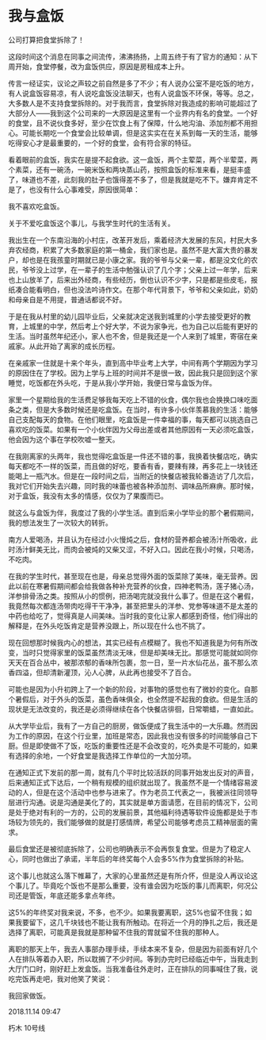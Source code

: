 # 我与盒饭

公司打算把食堂拆除了！

这段时间这个消息在同事之间流传，沸沸扬扬，上周五终于有了官方的通知：从下周开始，食堂停餐，改为盒饭供应，原因是房租成本上升。

传言一经证实，议论之声较之前自然是多了不少；有人说办公室不是吃饭的地方，有人说盒饭容易凉，有人说吃盒饭没法聊天，也有人说盒饭不环保，等等。总之，大多数人是不支持食堂拆除的。对于我而言，食堂拆除对我造成的影响可能超过了大部分人——我到这个公司来的一大原因是这里有一个业界内有名的食堂。一个好的食堂，且不说伙食多好，至少在饮食上有了保障，什么地沟油、添加剂都不用担心。可能长期吃一个食堂会比较单调，但是这实实在在关系到每一天的生活，能够吃得安心才是最重要的，一个好的食堂，会有符合家的特征。

看着眼前的盒饭，我实在是提不起食欲。这一盒饭，两个主荤菜，两个半荤菜，两个素菜，还有一碗汤，一碗米饭和两块蒸山药，按照盒饭的标准来看，是挺丰盛了，味道也不差，此刻我的肚子也饿得差不多了，但是我就是吃不下。嫌弃肯定不是了，也没有什么心事难受，原因很简单：

我不喜欢吃盒饭。

关于不爱吃盒饭这个事儿，与我学生时代的生活有关。

我出生在一个东南沿海的小村庄，改革开发后，乘着经济大发展的东风，村民大多弃农经商，积累了大多数家庭的第一桶金，我们家也是。虽然不是大富大贵的暴发户，却也是在我孩童时期就已是小康之家。我的爷爷与父亲一辈，都是没文化的农民，爷爷没上过学，在一辈子的生活中勉强认识了几个字；父亲上过一年学，后来也上山放羊了，后来出外经商，有些经历，倒也认识不少字，只是都是些皮毛，报纸凑合能看明白，但也没法吟诗作文。在那个年代背景下，爷爷和父亲如此，奶奶和母亲自是不用提，普通话都说不好。

于是在我从村里的幼儿园毕业后，父亲就决定送我到城里的小学去接受更好的教育，上城里的中学，然后考上个好大学，不说为家争光，也为自己以后能有更好的生活。当时虽然年纪还小，家人也不舍，但是我还是一个人来到了城里，寄宿在亲戚家。从此开始了离家的成长历程。

在亲戚家一住就是十来个年头，直到高中毕业考上大学，中间有两个学期因为学习的原因住在了学校。因为上学与上班的时间并不是很一致，因此我只是回到这个家睡觉，吃饭都在外头吃，于是从我小学开始，我便日常与盒饭为伴。

家里一个星期给我的生活费足够我每天吃上不错的伙食，偶尔我也会换换口味吃面条之类，但是大多数时候还是吃盒饭。在当时，有许多小伙伴羡慕我的生活：能够自己支配每天的食物。在他们眼里，吃盒饭是一件幸福的事，每天都可以挑选自己喜欢吃的饭菜。如果有一个小伙伴因为父母出差或者其他原因有一天必须吃盒饭，他会因为这个事在学校吹嘘一整天。

在我刚离家的头两年，我也觉得吃盒饭是一件还不错的事，我换着快餐店吃，确实每天都吃不一样的饭菜，而且做的好吃，要香有香，要辣有辣，再多花上一块钱还能喝上一瓶汽水。但是在一段时间之后，当附近的快餐店被我轮番造访了几次后，我对它们开始失去兴趣，同时我的味蕾也被各种添加剂、调味品所麻痹。那时候，对于盒饭，我没有太多的情感，仅仅为了果腹而已。

就这么与盒饭为伴，我度过了我的小学生活。直到后来小学毕业的那个暑假期间，我的想法发生了一次较大的转折。

南方人爱喝汤，并且认为在经过小火慢炖之后，食材的营养都会被汤汁所吸收，此时汤汁鲜美无比，而肉会被炖的又柴又涩，不好入口。因此在我小时候，只喝汤，不吃肉。

在我的学生时代，甚至现在也是，母亲总觉得外面的饭菜除了美味，毫无营养。因此以前在寒暑假期间都会给我做各种补充营养的伙食，四神老鸭汤，莲子猪心汤，洋参排骨汤之类。按照从小的惯例，把汤喝完就没我什么事了。但是在这个暑假，我竟然每次都连汤带肉吃得干干净净，甚至把里头的洋参、党参等味道不是太差的中药也给吃了，觉得真是人间美味。当时我的变化让家人都感到奇怪，他们得出的解释是，在外头吃饭肯定是营养没跟上，所以现在什么也不挑了。

现在回想那时候我内心的想法，其实已经有点模糊了。我也不知道我是为何有所改变，当时只觉得家里的饭菜虽然清淡无味，但是却美味无比。那感觉可能就如同你天天在百合丛中，被那浓郁的香味所包裹，忽一日，至一片水仙花丛，虽不那么浓香四溢，但却清新灌顶，沁人心脾，从此再也接受不了百合。

可能也是因为小升初跨上了一个新的阶段，对事物的感觉也有了微妙的变化。自那个暑假后，对于外头的饭菜，虽色香味俱全，也全然提不起我的食欲。但是生活的现状是无法改变的，我还是必须得继续在各个快餐店徘徊，日常嚼蜡，一直如此。

从大学毕业后，我有了一方自己的厨房，做饭便成了我生活中的一大乐趣。然而因为工作的原因，在这个行业里，加班是常态，因此我也没有很多的时间能够自己下厨。但是即使做不了饭，吃饭的重要性还是不会改变的，吃外卖是不可能的，如果有选择的余地，一个好食堂是我选择工作单位的一大加分项。

在通知正式下发前的那一周，就有几个平时比较活跃的同事开始发出反对的声音，后来通知正式下达后，一个稍有规模的组织就出现了。我虽然不是一个情绪容易波动的人，但是在这个活动中也参与进来了。作为老员工代表之一，我被派往同领导层进行沟通。说是沟通是美化了的，其实就是单方面请愿，在目前的情况下，公司是处于绝对有利的一方的，公司的发展前景，其他福利待遇等软件设施都是处于市场较为领先的，我们能够做的就是打感情牌，希望公司能够考虑员工精神层面的需求。

最后食堂还是被彻底拆除了，公司也明确表示不会再恢复食堂。但是为了稳定人心，同时也做出了承诺，半年后的年终奖每个人会多5%作为食堂拆除的补贴。

这个事儿也就这么落下帷幕了，大家的心里虽然还是有所介怀，但是没人再议论这个事儿了。毕竟吃个饭也不是那么重要，没有谁会因为吃饭的事儿而离职，何况公司还是管饭，年底还能多拿点年终。

这5%的年终奖对我来说，不多，也不少。如果我要离职，这5%也留不住我；如果我要留下，这几千块钱也不能让我有所触动。在将近一个月的挣扎之后，我还是选择了离职，可能真是我就是那种留不住我的胃就留不住我的那种人。

离职的那天上午，我去人事部办理手续，手续本来不复杂，但是因为前面有好几个人在排队等着办入职，所以耽搁了不少时间。等到办完时已经临近中午，当我走到大厅门口时，刚好赶上发盒饭。当我准备往外走时，正在排队的同事喊住了我，说吃完饭再走吧，我对他笑了笑说：

我回家做饭。

2018.11.14 09:47

朽木 10号线
